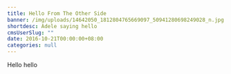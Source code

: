 ```yaml
---
title: Hello From The Other Side
banner: /img/uploads/14642050_1812804765669097_50941280698249028_n.jpg
shortdesc: Adele saying hello
cmsUserSlug: ""
date: 2016-10-21T00:00:00+08:00
categories: null
---
```


Hello hello